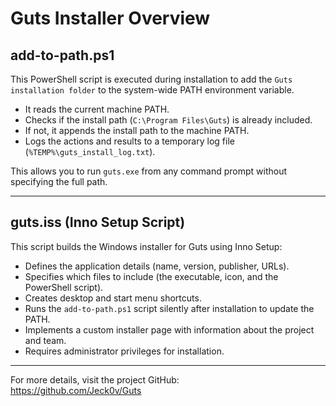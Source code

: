 # Guts Installer Overview

## add-to-path.ps1

This PowerShell script is executed during installation to add the `Guts installation folder` to the system-wide PATH environment variable.

- It reads the current machine PATH.
- Checks if the install path (`C:\Program Files\Guts`) is already included.
- If not, it appends the install path to the machine PATH.
- Logs the actions and results to a temporary log file (`%TEMP%\guts_install_log.txt`).

This allows you to run `guts.exe` from any command prompt without specifying the full path.

---

## guts.iss (Inno Setup Script)

This script builds the Windows installer for Guts using Inno Setup:

- Defines the application details (name, version, publisher, URLs).
- Specifies which files to include (the executable, icon, and the PowerShell script).
- Creates desktop and start menu shortcuts.
- Runs the `add-to-path.ps1` script silently after installation to update the PATH.
- Implements a custom installer page with information about the project and team.
- Requires administrator privileges for installation.

---

For more details, visit the project GitHub:  
https://github.com/Jeck0v/Guts
